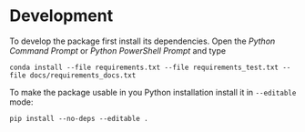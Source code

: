 # Development

To develop the package first install its dependencies. Open the _Python Command Prompt_ or _Python PowerShell Prompt_ and type

```shell
conda install --file requirements.txt --file requirements_test.txt --file docs/requirements_docs.txt
```

To make the package usable in you Python installation install it in ``--editable`` mode:

```shell
pip install --no-deps --editable .
```
